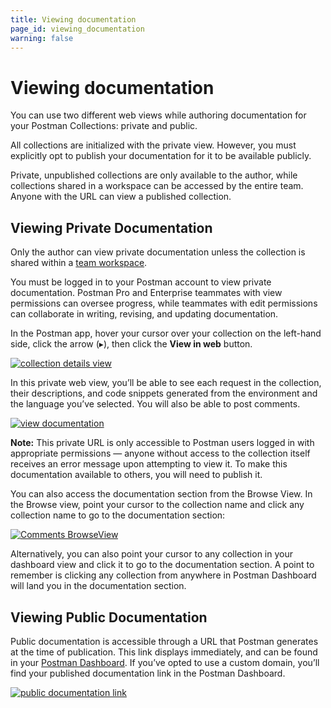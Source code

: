 ```yaml
---
title: Viewing documentation
page_id: viewing_documentation
warning: false
---
```


# Viewing documentation

You can use two different web views while authoring documentation for your Postman Collections: private and public.

All collections are initialized with the private view. However, you must explicitly opt to publish your documentation for it to be available publicly.

Private, unpublished collections are only available to the author, while collections shared in a workspace can be accessed by the entire team. Anyone with the URL can view a published collection.

## Viewing Private Documentation

Only the author can view private documentation unless the collection is shared within a [team workspace](postman/workspaces/intro_to_workspaces.md).

You must be logged in to your Postman account to view private documentation. Postman Pro and Enterprise teammates with view permissions can oversee progress, while teammates with edit permissions can collaborate in writing, revising, and updating documentation.

In the Postman app, hover your cursor over your collection on the left-hand side, click the arrow \(▸\), then click the **View in web** button.

[![collection details view](https://s3.amazonaws.com/postman-static-getpostman-com/postman-docs/API_Docs_ViewinWeb.png)](https://s3.amazonaws.com/postman-static-getpostman-com/postman-docs/API_Docs_ViewinWeb.png)

In this private web view, you’ll be able to see each request in the collection, their descriptions, and code snippets generated from the environment and the language you’ve selected. You will also be able to post comments.

[![view documentation](https://s3.amazonaws.com/postman-static-getpostman-com/postman-docs/WS-docs-viewing.png)](https://s3.amazonaws.com/postman-static-getpostman-com/postman-docs/WS-docs-viewing.png)

**Note:** This private URL is only accessible to Postman users logged in with appropriate permissions — anyone without access to the collection itself receives an error message upon attempting to view it. To make this documentation available to others, you will need to publish it.

You can also access the documentation section from the Browse View. In the Browse view, point your cursor to the collection name and click any collection name to go to the documentation section:

[![Comments BrowseView](https://s3.amazonaws.com/postman-static-getpostman-com/postman-docs/Comments-Browse-View.png)](https://s3.amazonaws.com/postman-static-getpostman-com/postman-docs/Comments-Browse-View.png)

Alternatively, you can also point your cursor to any collection in your dashboard view and click it to go to the documentation section. A point to remember is clicking any collection from anywhere in Postman Dashboard will land you in the documentation section.

## Viewing Public Documentation

Public documentation is accessible through a URL that Postman generates at the time of publication. This link displays immediately, and can be found in your [Postman Dashboard](https://go.postman.co/). If you’ve opted to use a custom domain, you’ll find your published documentation link in the Postman Dashboard.

[![public documentation link](https://s3.amazonaws.com/postman-static-getpostman-com/postman-docs/WS-docs-public-view.png)](https://s3.amazonaws.com/postman-static-getpostman-com/postman-docs/WS-docs-public-view.png)

